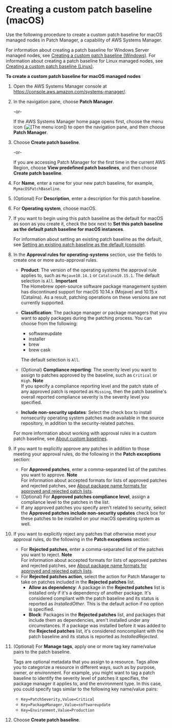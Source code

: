 # Creating a custom patch baseline \(macOS\)<a name="patch-manager-create-a-patch-baseline-for-macos"></a>

Use the following procedure to create a custom patch baseline for macOS managed nodes in Patch Manager, a capability of AWS Systems Manager\. 

For information about creating a patch baseline for Windows Server managed nodes, see [Creating a custom patch baseline \(Windows\)](patch-manager-create-a-patch-baseline-for-windows.md)\. For information about creating a patch baseline for Linux managed nodes, see [Creating a custom patch baseline \(Linux\)](patch-manager-create-a-patch-baseline-for-linux.md)\. 

**To create a custom patch baseline for macOS managed nodes**

1. Open the AWS Systems Manager console at [https://console\.aws\.amazon\.com/systems\-manager/](https://console.aws.amazon.com/systems-manager/)\.

1. In the navigation pane, choose **Patch Manager**\.

   \-or\-

   If the AWS Systems Manager home page opens first, choose the menu icon \(![\[The menu icon\]](http://docs.aws.amazon.com/systems-manager/latest/userguide/images/menu-icon-small.png)\) to open the navigation pane, and then choose **Patch Manager**\.

1. Choose **Create patch baseline**\.

   \-or\-

   If you are accessing Patch Manager for the first time in the current AWS Region, choose **View predefined patch baselines**, and then choose **Create patch baseline**\.

1. For **Name**, enter a name for your new patch baseline, for example, `MymacOSPatchBaseline`\.

1. \(Optional\) For **Description**, enter a description for this patch baseline\.

1. For **Operating system**, choose macOS\.

1. If you want to begin using this patch baseline as the default for macOS as soon as you create it, check the box next to **Set this patch baseline as the default patch baseline for macOS instances**\.

   For information about setting an existing patch baseline as the default, see [Setting an existing patch baseline as the default \(console\)](patch-manager-default-patch-baseline.md)\.

1. In the **Approval rules for operating\-systems** section, use the fields to create one or more auto\-approval rules\.
   + **Product**: The version of the operating systems the approval rule applies to, such as `Mojave10.14.1` or `Catalina10.15.1`\. The default selection is `All`\.
**Important**  
The Homebrew open\-source software package management system has discontinued support for macOS 10\.14\.x \(Mojave\) and 10\.15\.x \(Catalina\)\. As a result, patching operations on these versions are not currently supported\.
   + **Classification**: The package manager or package managers that you want to apply packages during the patching process\. You can choose from the following:
     + softwareupdate
     + installer
     + brew
     + brew cask

     The default selection is `All`\. 
   + \(Optional\) **Compliance reporting**: The severity level you want to assign to patches approved by the baseline, such as `Critical` or `High`\.
**Note**  
If you specify a compliance reporting level and the patch state of any approved patch is reported as `Missing`, then the patch baseline's overall reported compliance severity is the severity level you specified\.
   + **Include non\-security updates**: Select the check box to install nonsecurity operating system patches made available in the source repository, in addition to the security\-related patches\. 

   For more information about working with approval rules in a custom patch baseline, see [About custom baselines](patch-manager-predefined-and-custom-patch-baselines.md#patch-manager-baselines-custom)\.

1. If you want to explicitly approve any patches in addition to those meeting your approval rules, do the following in the **Patch exceptions** section:
   + For **Approved patches**, enter a comma\-separated list of the patches you want to approve\.
**Note**  
For information about accepted formats for lists of approved patches and rejected patches, see [About package name formats for approved and rejected patch lists](patch-manager-approved-rejected-package-name-formats.md)\.
   + \(Optional\) For **Approved patches compliance level**, assign a compliance level to the patches in the list\.
   + If any approved patches you specify aren't related to security, select the **Approved patches include non\-security updates** check box for these patches to be installed on your macOS operating system as well\.

1. If you want to explicitly reject any patches that otherwise meet your approval rules, do the following in the **Patch exceptions** section:
   + For **Rejected patches**, enter a comma\-separated list of the patches you want to reject\.
**Note**  
For information about accepted formats for lists of approved patches and rejected patches, see [About package name formats for approved and rejected patch lists](patch-manager-approved-rejected-package-name-formats.md)\.
   + For **Rejected patches action**, select the action for Patch Manager to take on patches included in the **Rejected patches** list\.
     + **Allow as dependency**: A package in the **Rejected patches** list is installed only if it's a dependency of another package\. It's considered compliant with the patch baseline and its status is reported as *InstalledOther*\. This is the default action if no option is specified\.
     + **Block**: Packages in the **Rejected patches** list, and packages that include them as dependencies, aren't installed under any circumstances\. If a package was installed before it was added to the **Rejected patches** list, it's considered noncompliant with the patch baseline and its status is reported as *InstalledRejected*\.

1. \(Optional\) For **Manage tags**, apply one or more tag key name/value pairs to the patch baseline\.

   Tags are optional metadata that you assign to a resource\. Tags allow you to categorize a resource in different ways, such as by purpose, owner, or environment\. For example, you might want to tag a patch baseline to identify the severity level of patches it specifies, the package manager it applies to, and the environment type\. In this case, you could specify tags similar to the following key name/value pairs:
   + `Key=PatchSeverity,Value=Critical`
   + `Key=PackageManager,Value=softwareupdate`
   + `Key=Environment,Value=Production`

1. Choose **Create patch baseline**\.